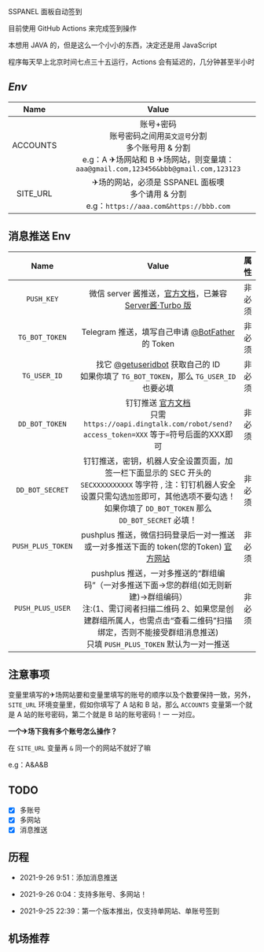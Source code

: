 SSPANEL 面板自动签到

目前使用 GitHub Actions 来完成签到操作

本想用 JAVA 的，但是这么一个小小的东西，决定还是用 JavaScript

程序每天早上北京时间七点三十五运行，Actions 会有延迟的，几分钟甚至半小时

## *Env*

|   Name   |                            Value                             |
| :------: | :----------------------------------------------------------: |
| ACCOUNTS | 账号+密码<br>账号密码之间用`英文逗号`分割<br>多个账号用 & 分割<br>e.g：A ✈场网站和 B ✈场网站，则变量填：`aaa@gmail.com,123456&bbb@gmail.com,123123` |
| SITE_URL | ✈场的网站，必须是 SSPANEL 面板噢<br>多个请用 & 分割<br>e.g：`https://aaa.com&https://bbb.com` |

## 消息推送 Env

|       Name        |                            Value                             |  属性  |
| :---------------: | :----------------------------------------------------------: | :----: |
|    `PUSH_KEY`     | 微信 server 酱推送，[官方文档](http://sc.ftqq.com/3.version)，已兼容 [Server酱·Turbo 版](https://sct.ftqq.com/) | 非必须 |
|  `TG_BOT_TOKEN`   | Telegram 推送，填写自己申请 [@BotFather](https://t.me/BotFather) 的 Token | 非必须 |
|   `TG_USER_ID`    | 找它 [@getuseridbot](https://t.me/getuseridbot) 获取自己的 ID<br>如果你填了 `TG_BOT_TOKEN`，那么 `TG_USER_ID` 也要必填 | 非必须 |
|  `DD_BOT_TOKEN`   | 钉钉推送 [官方文档](https://developers.dingtalk.com/document/app/custom-robot-access)<br>只需 `https://oapi.dingtalk.com/robot/send?access_token=XXX` 等于`=`符号后面的XXX即可 | 非必须 |
|  `DD_BOT_SECRET`  | 钉钉推送，密钥，机器人安全设置页面，加签一栏下面显示的 SEC 开头的 `SECXXXXXXXXXX` 等字符 , 注：钉钉机器人安全设置只需勾选`加签`即可，其他选项不要勾选！<br>如果你填了 `DD_BOT_TOKEN` 那么 `DD_BOT_SECRET` 必填！ | 非必须 |
| `PUSH_PLUS_TOKEN` | pushplus 推送，微信扫码登录后一对一推送或一对多推送下面的 token(您的Token) [官方网站](http://www.pushplus.plus/) | 非必须 |
| `PUSH_PLUS_USER`  | pushplus 推送，一对多推送的“群组编码”（一对多推送下面->您的群组(如无则新建)->群组编码）<br>注:(1、需订阅者扫描二维码 2、如果您是创建群组所属人，也需点击“查看二维码”扫描绑定，否则不能接受群组消息推送)<br>只填 `PUSH_PLUS_TOKEN` 默认为一对一推送 | 非必须 |

## 注意事项

变量里填写的✈场网站要和变量里填写的账号的顺序以及个数要保持一致，另外， `SITE_URL`  环境变量里，假如你填写了 A 站和 B 站，那么  `ACCOUNTS`  变量第一个就是 A 站的账号密码，第二个就是 B 站的账号密码！一 一对应。

**一个✈场下我有多个账号怎么操作？**

在  `SITE_URL`  变量再  `&`  同一个的网站不就好了嘛

e.g：A&A&B

## TODO

- [x] 多账号
- [x] 多网站
- [x] 消息推送

## 历程

- 2021-9-26 9:51：添加消息推送

- 2021-9-26 0:04：支持多账号、多网站！
- 2021-9-25 22:39：第一个版本推出，仅支持单网站、单账号签到

## 机场推荐
